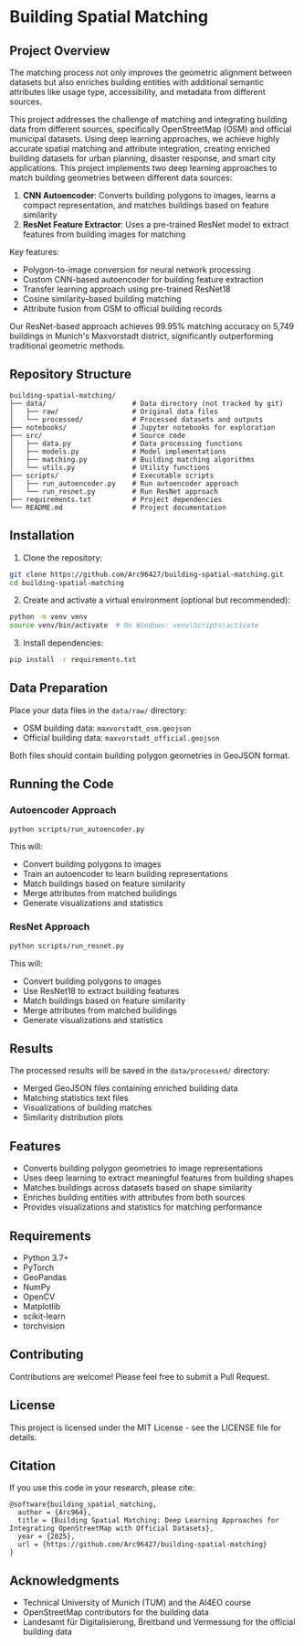 # Building Spatial Matching

## Project Overview

The matching process not only improves the geometric alignment between datasets but also enriches building entities with additional semantic attributes like usage type, accessibility, and metadata from different sources.

This project addresses the challenge of matching and integrating building data from different sources, specifically OpenStreetMap (OSM) and official municipal datasets. Using deep learning approaches, we achieve highly accurate spatial matching and attribute integration, creating enriched building datasets for urban planning, disaster response, and smart city applications.
This project implements two deep learning approaches to match building geometries between different data sources:
1. **CNN Autoencoder**: Converts building polygons to images, learns a compact representation, and matches buildings based on feature similarity
2. **ResNet Feature Extractor**: Uses a pre-trained ResNet model to extract features from building images for matching
   
Key features:
- Polygon-to-image conversion for neural network processing
- Custom CNN-based autoencoder for building feature extraction
- Transfer learning approach using pre-trained ResNet18
- Cosine similarity-based building matching
- Attribute fusion from OSM to official building records

Our ResNet-based approach achieves 99.95% matching accuracy on 5,749 buildings in Munich's Maxvorstadt district, significantly outperforming traditional geometric methods.

## Repository Structure

```
building-spatial-matching/
├── data/                     # Data directory (not tracked by git)
│   ├── raw/                  # Original data files
│   └── processed/            # Processed datasets and outputs
├── notebooks/                # Jupyter notebooks for exploration 
├── src/                      # Source code
│   ├── data.py               # Data processing functions
│   ├── models.py             # Model implementations
│   ├── matching.py           # Building matching algorithms
│   └── utils.py              # Utility functions
├── scripts/                  # Executable scripts
│   ├── run_autoencoder.py    # Run autoencoder approach
│   └── run_resnet.py         # Run ResNet approach
├── requirements.txt          # Project dependencies
└── README.md                 # Project documentation
```

## Installation

1. Clone the repository:
```bash
git clone https://github.com/Arc96427/building-spatial-matching.git
cd building-spatial-matching
```

2. Create and activate a virtual environment (optional but recommended):
```bash
python -m venv venv
source venv/bin/activate  # On Windows: venv\Scripts\activate
```

3. Install dependencies:
```bash
pip install -r requirements.txt
```

## Data Preparation

Place your data files in the `data/raw/` directory:
- OSM building data: `maxvorstadt_osm.geojson`
- Official building data: `maxvorstadt_official.geojson`

Both files should contain building polygon geometries in GeoJSON format.

## Running the Code

### Autoencoder Approach

```bash
python scripts/run_autoencoder.py
```

This will:
- Convert building polygons to images
- Train an autoencoder to learn building representations
- Match buildings based on feature similarity
- Merge attributes from matched buildings
- Generate visualizations and statistics

### ResNet Approach

```bash
python scripts/run_resnet.py
```

This will:
- Convert building polygons to images
- Use ResNet18 to extract building features
- Match buildings based on feature similarity
- Merge attributes from matched buildings
- Generate visualizations and statistics

## Results

The processed results will be saved in the `data/processed/` directory:
- Merged GeoJSON files containing enriched building data
- Matching statistics text files
- Visualizations of building matches
- Similarity distribution plots

## Features

- Converts building polygon geometries to image representations
- Uses deep learning to extract meaningful features from building shapes
- Matches buildings across datasets based on shape similarity
- Enriches building entities with attributes from both sources
- Provides visualizations and statistics for matching performance

## Requirements

- Python 3.7+
- PyTorch
- GeoPandas
- NumPy
- OpenCV
- Matplotlib
- scikit-learn
- torchvision


## Contributing

Contributions are welcome! Please feel free to submit a Pull Request.

## License

This project is licensed under the MIT License - see the LICENSE file for details.

## Citation

If you use this code in your research, please cite:

```
@software{building_spatial_matching,
  author = {Arc964},
  title = {Building Spatial Matching: Deep Learning Approaches for Integrating OpenStreetMap with Official Datasets},
  year = {2025},
  url = {https://github.com/Arc96427/building-spatial-matching}
}
```

## Acknowledgments

- Technical University of Munich (TUM) and the AI4EO course
- OpenStreetMap contributors for the building data
- Landesamt für Digitalisierung, Breitband und Vermessung for the official building data
